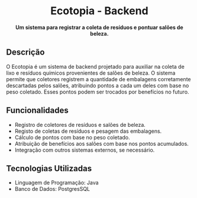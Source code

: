 <h1 align="center">Ecotopia - Backend</h1>

<p align="center">
  <strong>Um sistema para registrar a coleta de resíduos e pontuar salões de beleza.</strong>
</p>

## Descrição

O Ecotopia é um sistema de backend projetado para auxiliar na coleta de lixo e resíduos químicos provenientes de salões de beleza. O sistema permite que coletores registrem a quantidade de embalagens corretamente descartadas pelos salões, atribuindo pontos a cada um deles com base no peso coletado. Esses pontos podem ser trocados por benefícios no futuro.

## Funcionalidades

- Registro de coletores de resíduos e salões de beleza.
- Registo de coletas de resíduos e pesagem das embalagens.
- Cálculo de pontos com base no peso coletado.
- Atribuição de benefícios aos salões com base nos pontos acumulados.
- Integração com outros sistemas externos, se necessário.

## Tecnologias Utilizadas

- Linguagem de Programação: Java
- Banco de Dados: PostgresSQL

